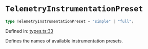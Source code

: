 # `TelemetryInstrumentationPreset`

```ts
type TelemetryInstrumentationPreset = "simple" | "full";
```

Defined in: [types.ts:33](https://github.com/adobe/commerce-integration-starter-kit/blob/0491355cd9c4d5daa558197e4e07bc6e025afd47/packages/aio-lib-telemetry/source/types.ts#L33)

Defines the names of available instrumentation presets.
